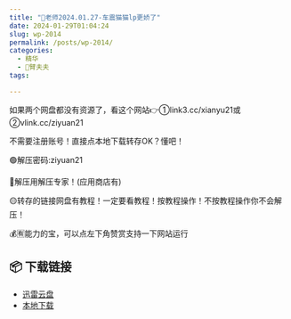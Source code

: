 ```yaml
---
title: "🌸老师2024.01.27-车震猫猫lp更娇了"
date: 2024-01-29T01:04:24
slug: wp-2014
permalink: /posts/wp-2014/
categories:
  - 精华
  - 🌸臂夫夫
tags:

---
```


如果两个网盘都没有资源了，看这个网站👉①link3.cc/xianyu21或②vlink.cc/ziyuan21

不需要注册账号！直接点本地下载转存OK？懂吧！

🟢解压密码:ziyuan21

🔵解压用解压专家！(应用商店有)

🟡转存的链接网盘有教程！一定要看教程！按教程操作！不按教程操作你不会解压！

💰🈶能力的宝，可以点左下角赞赏支持一下网站运行

## 📦 下载链接
- [迅雷云盘](https://blziyuan21.com/pay-download/2014?key=a3dd5050cc&down_id=0)
- [本地下载](https://blziyuan21.com/pay-download/2014?key=a3dd5050cc&down_id=1)

